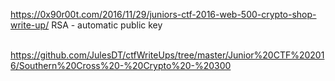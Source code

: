 https://0x90r00t.com/2016/11/29/juniors-ctf-2016-web-500-crypto-shop-write-up/ RSA - automatic public key <br><br>

https://github.com/JulesDT/ctfWriteUps/tree/master/Junior%20CTF%202016/Southern%20Cross%20-%20Crypto%20-%20300
